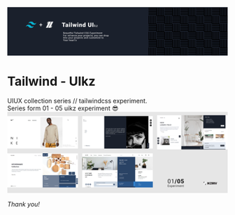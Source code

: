 <img src="asset/cover.png" alt="Cover Tailwind UIkz">

# Tailwind - UIkz
UIUX collection series // tailwindcss experiment.
<br> Series form 01 - 05 uikz experiment 😎
<img src="asset/0105.png" alt="Review 0105 Series UIkz">

_Thank you!_
